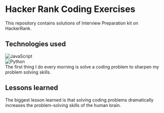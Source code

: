 # Hacker Rank Coding Exercises

This repository contains solutions of Interview Preparation kit on HackerRank.

## Technologies used

![JavaScript](https://img.shields.io/badge/JS-%20JavaScript%20-green) \
![Python](https://img.shields.io/badge/Python-3776AB?style=for-the-badge&logo=python&logoColor=white) \
The first thing I do every morning is solve a coding problem to sharpen my problem solving skills.

## Lessons learned
The biggest lesson learned is that solving coding problems dramatically increases the problem-solving skills of the human brain.
